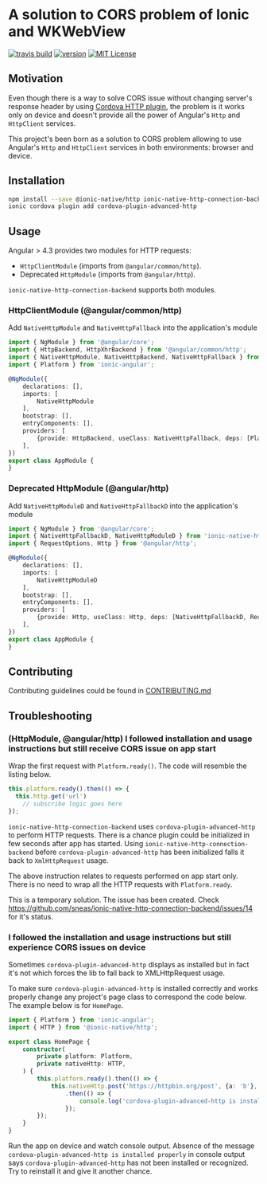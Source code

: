 # A solution to CORS problem of Ionic and WKWebView

[![travis build](https://img.shields.io/travis/sneas/ionic-native-http-connection-backend.svg?style=flat-square&maxAge=2592000)](https://travis-ci.org/sneas/ionic-native-http-connection-backend)
[![version](https://img.shields.io/npm/v/ionic-native-http-connection-backend.svg?style=flat-square)](http://npm.im/ionic-native-http-connection-backend)
[![MIT License](https://img.shields.io/npm/l/component-library.svg?style=flat-square)](http://opensource.org/licenses/MIT)

## Motivation

Even though there is a way to solve CORS issue without changing server's response header by using [Cordova HTTP plugin](https://ionicframework.com/docs/native/http/), the problem is it works only on device and doesn't provide all the power of Angular's `Http` and `HttpClient` services.

This project's been born as a solution to CORS problem allowing to use Angular's `Http` and `HttpClient` services in both environments: browser and device.

## Installation

```bash
npm install --save @ionic-native/http ionic-native-http-connection-backend
ionic cordova plugin add cordova-plugin-advanced-http
```

## Usage

Angular > 4.3 provides two modules for HTTP requests:

- `HttpClientModule` (imports from `@angular/common/http`).
- Deprecated `HttpModule` (imports from `@angular/http`).

`ionic-native-http-connection-backend` supports both modules.

### HttpClientModule (@angular/common/http)

Add `NativeHttpModule` and `NativeHttpFallback` into the application's module

```typescript
import { NgModule } from '@angular/core';
import { HttpBackend, HttpXhrBackend } from '@angular/common/http';
import { NativeHttpModule, NativeHttpBackend, NativeHttpFallback } from 'ionic-native-http-connection-backend';
import { Platform } from 'ionic-angular';

@NgModule({
    declarations: [],
    imports: [
        NativeHttpModule
    ],
    bootstrap: [],
    entryComponents: [],
    providers: [
        {provide: HttpBackend, useClass: NativeHttpFallback, deps: [Platform, NativeHttpBackend, HttpXhrBackend]},
    ],
})
export class AppModule {
}
```

### Deprecated HttpModule (@angular/http)

Add `NativeHttpModuleD` and `NativeHttpFallbackD` into the application's module

```typescript
import { NgModule } from '@angular/core';
import { NativeHttpFallbackD, NativeHttpModuleD } from 'ionic-native-http-connection-backend';
import { RequestOptions, Http } from '@angular/http';

@NgModule({
    declarations: [],
    imports: [
        NativeHttpModuleD
    ],
    bootstrap: [],
    entryComponents: [],
    providers: [
        {provide: Http, useClass: Http, deps: [NativeHttpFallbackD, RequestOptions]}
    ],
})
export class AppModule {
}
```

## Contributing

Contributing guidelines could be found in [CONTRIBUTING.md](CONTRIBUTING.md)

## Troubleshooting

### (HttpModule, @angular/http) I followed installation and usage instructions but still receive CORS issue on app start

Wrap the first request with `Platform.ready()`. The code will resemble the listing below.

```typescript
this.platform.ready().then(() => {
  this.http.get('url')
    // subscribe logic goes here
});
```

`ionic-native-http-connection-backend` uses `cordova-plugin-advanced-http` to perform HTTP requests. There is a chance plugin could be initialized in few seconds after app has started. Using `ionic-native-http-connection-backend` before `cordova-plugin-advanced-http` has been initialized falls it back to `XmlHttpRequest` usage.

The above instruction relates to requests performed on app start only. There is no need to wrap all the HTTP requests with `Platform.ready`.

This is a temporary solution. The issue has been created. Check https://github.com/sneas/ionic-native-http-connection-backend/issues/14 for it's status.

### I followed the installation and usage instructions but still experience CORS issues on device

Sometimes `cordova-plugin-advanced-http` displays as installed but in fact it's not which forces the lib to fall back to XMLHttpRequest usage.

To make sure `cordova-plugin-advanced-http` is installed correctly and works properly change any project's page class to correspond the code below. The example below is for `HomePage`.

```typescript
import { Platform } from 'ionic-angular';
import { HTTP } from '@ionic-native/http';

export class HomePage {
    constructor(
        private platform: Platform,
        private nativeHttp: HTTP,
    ) {
        this.platform.ready().then(() => {
            this.nativeHttp.post('https://httpbin.org/post', {a: 'b'}, {})
                .then(() => {
                    console.log('cordova-plugin-advanced-http is installed properly');
                });
        });
    }
}
```

Run the app on device and watch console output. Absence of the message `cordova-plugin-advanced-http is installed properly` in console output says `cordova-plugin-advanced-http` has not been installed or recognized. Try to reinstall it and give it another chance.